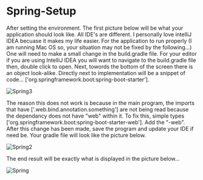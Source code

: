 # Spring-Setup
After setting the environment. The first picture below will be what your application should look like. All IDE's are different. I personally love intelliJ IDEA becuase it makes my life easier.
For the application to run properly (I am running Mac OS so, your situation may not be fixed by the following...) One will need to make a small change in the build.gradle file. 
For your editor if you are using IntelliJ IDEA you will want to navigate to the build.gradle file then, double click to open.
Next, towords the bottom of the screen there is an object look-alike. Directly next to implementation will be a snippet of code... ['org.springframework.boot:spring-boot-starter']. 

![Spring3](https://github.com/kendallw763/Spring-Setup/assets/63067332/80c87c24-db8d-4a9d-9ee6-c2084ac693a5)

The reason this does not work is because in the main program, the imports that have ['.web.bind.annotation.something'] are not being read because the dependancy does not have "web" within it.
To fix this, simple types ['org.springframework.boot:spring-boot-starter-web']. Add the "-web". After this change has been made, save the program and update your IDE if need be. 
Your gradle file will look like the picture below.

![Spring2](https://github.com/kendallw763/Spring-Setup/assets/63067332/c3ff0af7-c2c5-4e0c-889c-6821eed32ca3)

The end result will be exactly what is displayed in the picture below...

![Spring](https://github.com/kendallw763/Spring-Setup/assets/63067332/5afee614-9c3f-470e-b9fd-b91266c822b6)




